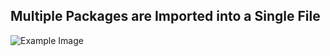 ## Multiple Packages are Imported into a Single File
![Example Image](https://drive.google.com/file/d/1rGUVBepnam-O_zfBwfEqgznC1cLGkUwW/view?usp=drive_link)
